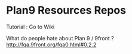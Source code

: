 # Plan9 Resources Repos
Tutorial : Go to Wiki 
  
What do people hate about Plan 9 / 9front ? http://fqa.9front.org/fqa0.html#0.2.2
